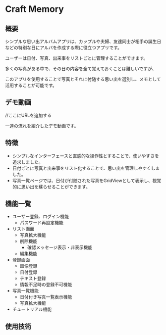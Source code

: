 # Craft Memory

## 概要
シンプルな思い出アルバムアプリは、カップルや夫婦、友達同士が相手の誕生日などの特別な日にアルバを作成する際に役立つアプリです。

ユーザーは日付、写真、出来事をリストごとに管理することができます。

多くの写真がある中で、その日の内容を全て覚えておくことは難しいですが、

このアプリを使用することで写真とそれに付随する思い出を選別し、メモとして活用することが可能です。

## デモ動画
//ここにURLを追加する

一連の流れを紹介したデモ動画です。

## 特徴
* シンプルなインターフェースと直感的な操作性とすることで、使いやすさを追求しました。
* 日付ごとに写真と出来事をリスト化することで、思い出を管理しやすくしました。
* 写真一覧ページでは、日付が付随された写真をGridViewとして表示し、視覚的に思い出を蘇らせることができます。

## 機能一覧
* ユーザー登録、ログイン機能
  * パスワード再設定機能
* リスト画面
  * 写真拡大機能
  * 削除機能
    * 確認メッセージ表示・非表示機能
  * 編集機能
* 登録画面
  * 画像登録
  * 日付登録
  * テキスト登録
  * 情報不足時の登録不可機能
* 写真一覧機能
  * 日付付き写真一覧表示機能
  * 写真拡大機能
* チュートリアル機能

## 使用技術

